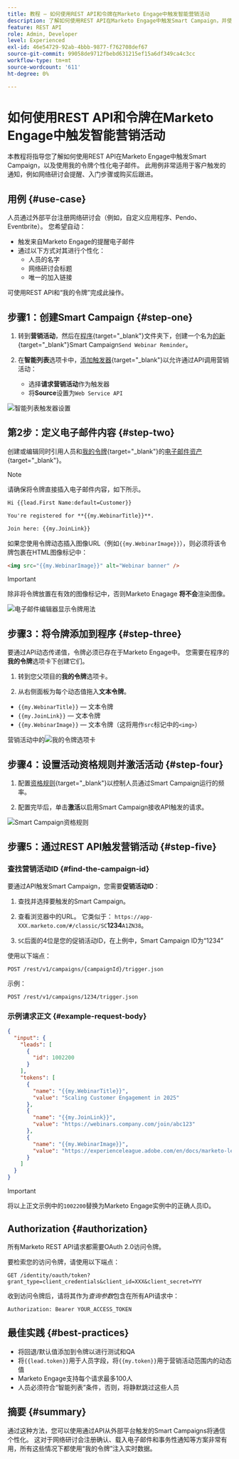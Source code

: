 ```yaml
---
title: 教程 — 如何使用REST API和令牌在Marketo Engage中触发智能营销活动
description: 了解如何使用REST API在Marketo Engage中触发Smart Campaign，并使用“我的令牌”个性化电子邮件。
feature: REST API
role: Admin, Developer
level: Experienced
exl-id: 46e54729-92ab-4bbb-9877-f762708def67
source-git-commit: 99058de9712fbebd631215ef15a6df349ca4c3cc
workflow-type: tm+mt
source-wordcount: '611'
ht-degree: 0%

---
```


# 如何使用REST API和令牌在Marketo Engage中触发智能营销活动

本教程将指导您了解如何使用REST API在Marketo Engage中触发Smart Campaign，以及使用我的令牌个性化电子邮件。 此用例非常适用于客户触发的通知，例如网络研讨会提醒、入门步骤或购买后跟进。

## 用例 {#use-case}

人员通过外部平台注册网络研讨会（例如，自定义应用程序、Pendo、Eventbrite）。 您希望自动：

* 触发来自Marketo Engage的提醒电子邮件
* 通过以下方式对其进行个性化：
   * 人员的名字
   * 网络研讨会标题
   * 唯一的加入链接

可使用REST API和“我的令牌”完成此操作。

## 步骤1：创建Smart Campaign {#step-one}

1. 转到&#x200B;**营销活动**，然后在[程序](https://experienceleague.adobe.com/en/docs/marketo/using/product-docs/core-marketo-concepts/programs/creating-programs/understanding-programs){target="_blank"}文件夹下，创建一个名为[的新](https://experienceleague.adobe.com/en/docs/marketo/using/product-docs/core-marketo-concepts/smart-campaigns/understanding-smart-campaigns){target="_blank"}Smart Campaign`Send Webinar Reminder`。

1. 在&#x200B;**智能列表**&#x200B;选项卡中，[添加触发器](https://experienceleague.adobe.com/en/docs/marketo/using/product-docs/core-marketo-concepts/smart-campaigns/creating-a-smart-campaign/define-smart-list-for-smart-campaign-trigger){target="_blank"}以允许通过API调用营销活动：

   * 选择&#x200B;**请求营销活动**&#x200B;作为触发器
   * 将&#x200B;**Source**&#x200B;设置为`Web Service API`

![智能列表触发器设置](assets/trigger-smart-campaign-rest-api-1.png)

## 第2步：定义电子邮件内容 {#step-two}

创建或编辑同时引用人员和[我的令牌](https://experienceleague.adobe.com/en/docs/marketo-developer/marketo/rest/assets/emails){target="_blank"}的[电子邮件资产](https://experienceleague.adobe.com/en/docs/marketo/using/product-docs/core-marketo-concepts/programs/tokens/managing-my-tokens){target="_blank"}。

>[!NOTE]
>
>请确保将令牌直接插入电子邮件内容，如下所示。

```html
Hi {{lead.First Name:default=Customer}}

You're registered for **{{my.WebinarTitle}}**.

Join here: {{my.JoinLink}}
```

如果您使用令牌动态插入图像URL（例如`{{my.WebinarImage}}`），则必须将该令牌包裹在HTML图像标记中：

```html
<img src="{{my.WebinarImage}}" alt="Webinar banner" />
```

>[!IMPORTANT]
>
>除非将令牌放置在有效的图像标记中，否则Marketo Enagage **将不会**&#x200B;渲染图像。

![电子邮件编辑器显示令牌用法](assets/trigger-smart-campaign-rest-api-2.png)

## 步骤3：将令牌添加到程序 {#step-three}

要通过API动态传递值，令牌必须已存在于Marketo Engage中。 您需要在程序的&#x200B;**我的令牌**&#x200B;选项卡下创建它们。

1. 转到您父项目的&#x200B;**我的令牌**&#x200B;选项卡。

2. 从右侧面板为每个动态值拖入&#x200B;**文本令牌**。

* `{{my.WebinarTitle}}` — 文本令牌
* `{{my.JoinLink}}` — 文本令牌
* `{{my.WebinarImage}}` — 文本令牌（这将用作`src`标记中的`<img>`）

营销活动中的![我的令牌选项卡](assets/trigger-smart-campaign-rest-api-3.png)

## 步骤4：设置活动资格规则并激活活动 {#step-four}

1. 配置[资格规则](https://experienceleague.adobe.com/en/docs/marketo/using/product-docs/core-marketo-concepts/smart-campaigns/using-smart-campaigns/edit-qualification-rules-in-a-smart-campaign){target="_blank"}以控制人员通过Smart Campaign运行的频率。

1. 配置完毕后，单击&#x200B;**激活**&#x200B;以启用Smart Campaign接收API触发的请求。

![Smart Campaign资格规则](assets/trigger-smart-campaign-rest-api-4.png)

## 步骤5：通过REST API触发营销活动 {#step-five}

### 查找营销活动ID {#find-the-campaign-id}

要通过API触发Smart Campaign，您需要&#x200B;**促销活动ID**：

1. 查找并选择要触发的Smart Campaign。

1. 查看浏览器中的URL。 它类似于： `https://app-XXX.marketo.com/#/classic/SC`**1234**`A1ZN38`。

1. `SC`后面的4位是您的促销活动ID，在上例中，Smart Campaign ID为“1234”

使用以下端点：

```
POST /rest/v1/campaigns/{campaignId}/trigger.json
```

示例：

```
POST /rest/v1/campaigns/1234/trigger.json
```

### 示例请求正文 {#example-request-body}

```json
{
  "input": {
    "leads": [
      {
        "id": 1002200
      }
    ],
    "tokens": [
      {
        "name": "{{my.WebinarTitle}}",
        "value": "Scaling Customer Engagement in 2025"
      },
      {
        "name": "{{my.JoinLink}}",
        "value": "https://webinars.company.com/join/abc123"
      },
      {
        "name": "{{my.WebinarImage}}",
        "value": "https://experienceleague.adobe.com/en/docs/marketo-learn/tutorials/events/media_1c6f338a518ada11550084c8ab3a6bbf554ff6eac.jpeg"
      }
    ]
  }
}
```

>[!IMPORTANT]
>
>将以上正文示例中的`1002200`替换为Marketo Engage实例中的正确人员ID。

## Authorization {#authorization}

所有Marketo REST API请求都需要OAuth 2.0访问令牌。

要检索您的访问令牌，请使用以下端点：

```
GET /identity/oauth/token?grant_type=client_credentials&client_id=XXX&client_secret=YYY
```

收到访问令牌后，请将其作为&#x200B;_查询参数_&#x200B;包含在所有API请求中：

```
Authorization: Bearer YOUR_ACCESS_TOKEN
```

## 最佳实践 {#best-practices}

* 将回退/默认值添加到令牌以进行测试和QA
* 将`{{lead.token}}`用于人员字段，将`{{my.token}}`用于营销活动范围内的动态值
* Marketo Engage支持每个请求最多100人
* 人员必须符合“智能列表”条件，否则，将静默跳过这些人员

## 摘要 {#summary}

通过这种方法，您可以使用通过API从外部平台触发的Smart Campaigns将通信个性化。 这对于网络研讨会注册确认、载入电子邮件和事务性通知等方案非常有用，所有这些情况下都使用“我的令牌”注入实时数据。
